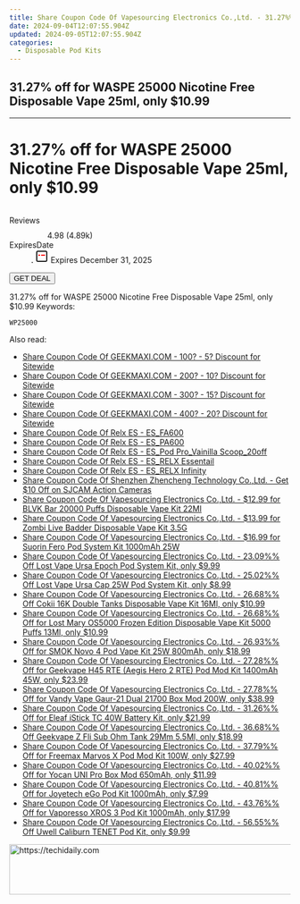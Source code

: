 ```yaml
---
title: Share Coupon Code Of Vapesourcing Electronics Co.,Ltd. - 31.27%% Off for WASPE 25000 Nicotine Free Disposable Vape 25Ml, only $10.99
date: 2024-09-04T12:07:55.904Z
updated: 2024-09-05T12:07:55.904Z
categories:
  - Disposable Pod Kits
---
```


## 31.27% off for WASPE 25000 Nicotine Free Disposable Vape 25ml, only $10.99

<hr>
<main class="px-4 py-6 sm:p-6 md:px-8 md:py-10">
  <div class="mx-auto grid max-w-4xl grid-cols-1 lg:max-w-5xl lg:grid-cols-2 lg:gap-x-20">
    <div class="relative col-start-1 row-start-1 flex flex-col-reverse rounded-lg bg-gradient-to-t from-black/75 via-black/0 p-3 sm:row-start-2 sm:bg-none sm:p-0 lg:row-start-1">
      <h1 class="mt-1 text-lg font-semibold text-white sm:text-slate-900 md:text-2xl dark:sm:text-white">31.27% off for WASPE 25000 Nicotine Free Disposable Vape 25ml, only $10.99</h1>
    </div>
        <div class="col-start-1 col-end-3 row-start-1 grid gap-4 sm:mb-6 sm:grid-cols-4 lg:col-start-2 lg:row-span-6 lg:row-end-6 lg:mb-0 lg:gap-6">
      <img src="https://static.shareasale.com/image/90958/deal/waspe-25000.jpg" alt="" class="h-60 w-full rounded-lg object-cover sm:col-span-2 sm:h-52 lg:col-span-full" loading="lazy" />
    </div>
        <dl class="row-start-2 mt-4 flex items-center text-xs font-medium sm:row-start-3 sm:mt-1 md:mt-2.5 lg:row-start-2">
      <dt class="sr-only">Reviews</dt>
      <dd class="flex items-center text-indigo-600 dark:text-indigo-400">
        <svg width="24" height="24" fill="none" aria-hidden="true" class="mr-1 stroke-current dark:stroke-indigo-500">
          <path d="m12 5 2 5h5l-4 4 2.103 5L12 16l-5.103 3L9 14l-4-4h5l2-5Z" stroke-width="2" stroke-linecap="round" stroke-linejoin="round" />
        </svg>
        <span>4.98 <span class="font-normal text-slate-400">(4.89k)</span></span>
      </dd>
      <dt class="sr-only">ExpiresDate</dt>
      <dd class="flex items-center">
        <svg width="2" height="2" aria-hidden="true" fill="currentColor" class="mx-3 text-slate-300">
          <circle cx="1" cy="1" r="1" />
        </svg>
        <svg width="24" height="24" viewBox="0 0 24 24" fill="none" stroke="currentColor" stroke-width="2">
          <rect x="3" y="3" width="18" height="18" rx="2" fill="#fff" />
          <path d="M6 10L18 10" stroke="red" stroke-width="2" fill="none" />
          <path d="M10 6L10 18" stroke="#fff" stroke-width="2" fill="none" />
        </svg>
        Expires December 31, 2025      </dd>
    </dl>
    <div class="col-start-1 row-start-3 mt-4 self-center sm:col-start-2 sm:row-span-2 sm:row-start-2 sm:mt-0 lg:col-start-1 lg:row-start-3 lg:row-end-4 lg:mt-6">
      <button type="button" onClick="javascript:window.open(decodeURIComponent('https%3A%2F%2Fwww.shareasale.com%2Fu.cfm%3Fd%3D1232448%26m%3D90958%26u%3D4338022'), '_blank');void(0);" class="rounded-lg bg-red-600 px-3 py-2 text-sm font-medium leading-6 text-white">GET DEAL</button>
    </div>
    <p class="col-start-1 mt-4 text-sm leading-6 sm:col-span-2 lg:col-span-1 lg:row-start-4 lg:mt-6 dark:text-slate-400">31.27% off for WASPE 25000 Nicotine Free Disposable Vape 25ml, only $10.99 Keywords: </p>
    <p class="mt-4">
      <code class="bg-purple-900 p-4 text-sm font-bold tracking-widest text-white">WP25000</code>
    </p>
  </div>
</main>
<span class="atpl-alsoreadstyle">Also read:</span>
<div><ul>
<li><a href="https://coupons.techidaily.com/coupon-761155-share-77450-sale/"><u>Share Coupon Code Of GEEKMAXI.COM - 100? - 5? Discount for Sitewide</u></a></li>
<li><a href="https://coupons.techidaily.com/coupon-761156-share-77450-sale/"><u>Share Coupon Code Of GEEKMAXI.COM - 200? - 10? Discount for Sitewide</u></a></li>
<li><a href="https://coupons.techidaily.com/coupon-643237-share-77450-sale/"><u>Share Coupon Code Of GEEKMAXI.COM - 300? - 15? Discount for Sitewide</u></a></li>
<li><a href="https://coupons.techidaily.com/coupon-643238-share-77450-sale/"><u>Share Coupon Code Of GEEKMAXI.COM - 400? - 20? Discount for Sitewide</u></a></li>
<li><a href="https://coupons.techidaily.com/coupon-1107209-share-92020-sale/"><u>Share Coupon Code Of Relx ES - ES_FA600</u></a></li>
<li><a href="https://coupons.techidaily.com/coupon-1107208-share-92020-sale/"><u>Share Coupon Code Of Relx ES - ES_PA600</u></a></li>
<li><a href="https://coupons.techidaily.com/coupon-1107207-share-92020-sale/"><u>Share Coupon Code Of Relx ES - ES_Pod Pro_Vainilla Scoop_20off</u></a></li>
<li><a href="https://coupons.techidaily.com/coupon-1107210-share-92020-sale/"><u>Share Coupon Code Of Relx ES - ES_RELX Essentail</u></a></li>
<li><a href="https://coupons.techidaily.com/coupon-1107211-share-92020-sale/"><u>Share Coupon Code Of Relx ES - ES_RELX Infinity</u></a></li>
<li><a href="https://coupons.techidaily.com/coupon-1110003-share-138391-sale/"><u>Share Coupon Code Of Shenzhen Zhencheng Technology Co.,Ltd. - Get $10 Off on SJCAM Action Cameras</u></a></li>
<li><a href="https://coupons.techidaily.com/coupon-1110238-share-90958-sale/"><u>Share Coupon Code Of Vapesourcing Electronics Co.,Ltd. - $12.99 for BLVK Bar 20000 Puffs Disposable Vape Kit 22Ml</u></a></li>
<li><a href="https://coupons.techidaily.com/coupon-1107473-share-90958-sale/"><u>Share Coupon Code Of Vapesourcing Electronics Co.,Ltd. - $13.99 for Zombi Live Badder Disposable Vape Kit 3.5G</u></a></li>
<li><a href="https://coupons.techidaily.com/coupon-1107472-share-90958-sale/"><u>Share Coupon Code Of Vapesourcing Electronics Co.,Ltd. - $16.99 for Suorin Fero Pod System Kit 1000mAh 25W</u></a></li>
<li><a href="https://coupons.techidaily.com/coupon-1109985-share-90958-sale/"><u>Share Coupon Code Of Vapesourcing Electronics Co.,Ltd. - 23.09%% Off Lost Vape Ursa Epoch Pod System Kit, only $9.99</u></a></li>
<li><a href="https://coupons.techidaily.com/coupon-1109982-share-90958-sale/"><u>Share Coupon Code Of Vapesourcing Electronics Co.,Ltd. - 25.02%% Off Lost Vape Ursa Cap 25W Pod System Kit, only $8.99</u></a></li>
<li><a href="https://coupons.techidaily.com/coupon-1110209-share-90958-sale/"><u>Share Coupon Code Of Vapesourcing Electronics Co.,Ltd. - 26.68%% Off Cokii 16K Double Tanks Disposable Vape Kit 16Ml, only $10.99</u></a></li>
<li><a href="https://coupons.techidaily.com/coupon-1045705-share-90958-sale/"><u>Share Coupon Code Of Vapesourcing Electronics Co.,Ltd. - 26.68%% Off for Lost Mary OS5000 Frozen Edition Disposable Vape Kit 5000 Puffs 13Ml, only $10.99</u></a></li>
<li><a href="https://coupons.techidaily.com/coupon-773291-share-90958-sale/"><u>Share Coupon Code Of Vapesourcing Electronics Co.,Ltd. - 26.93%% Off for SMOK Novo 4 Pod Vape Kit 25W 800mAh, only $18.99</u></a></li>
<li><a href="https://coupons.techidaily.com/coupon-922008-share-90958-sale/"><u>Share Coupon Code Of Vapesourcing Electronics Co.,Ltd. - 27.28%% Off for Geekvape H45 RTE (Aegis Hero 2 RTE) Pod Mod Kit 1400mAh 45W, only $23.99</u></a></li>
<li><a href="https://coupons.techidaily.com/coupon-727573-share-90958-sale/"><u>Share Coupon Code Of Vapesourcing Electronics Co.,Ltd. - 27.78%% Off for Vandy Vape Gaur-21 Dual 21700 Box Mod 200W, only $38.99</u></a></li>
<li><a href="https://coupons.techidaily.com/coupon-888885-share-90958-sale/"><u>Share Coupon Code Of Vapesourcing Electronics Co.,Ltd. - 31.26%% Off for Eleaf iStick TC 40W Battery Kit, only $21.99</u></a></li>
<li><a href="https://coupons.techidaily.com/coupon-1058446-share-90958-sale/"><u>Share Coupon Code Of Vapesourcing Electronics Co.,Ltd. - 36.68%% Off Geekvape Z Fli Sub Ohm Tank 29Mm 5.5Ml, only $18.99</u></a></li>
<li><a href="https://coupons.techidaily.com/coupon-931982-share-90958-sale/"><u>Share Coupon Code Of Vapesourcing Electronics Co.,Ltd. - 37.79%% Off for Freemax Marvos X Pod Mod Kit 100W, only $27.99</u></a></li>
<li><a href="https://coupons.techidaily.com/coupon-814702-share-90958-sale/"><u>Share Coupon Code Of Vapesourcing Electronics Co.,Ltd. - 40.02%% Off for Yocan UNI Pro Box Mod 650mAh, only $11.99</u></a></li>
<li><a href="https://coupons.techidaily.com/coupon-684532-share-90958-sale/"><u>Share Coupon Code Of Vapesourcing Electronics Co.,Ltd. - 40.81%% Off for Joyetech eGo Pod Kit 1000mAh, only $7.99</u></a></li>
<li><a href="https://coupons.techidaily.com/coupon-968632-share-90958-sale/"><u>Share Coupon Code Of Vapesourcing Electronics Co.,Ltd. - 43.76%% Off for Vaporesso XROS 3 Pod Kit 1000mAh, only $17.99</u></a></li>
<li><a href="https://coupons.techidaily.com/coupon-982773-share-90958-sale/"><u>Share Coupon Code Of Vapesourcing Electronics Co.,Ltd. - 56.55%% Off Uwell Caliburn TENET Pod Kit, only $9.99</u></a></li>
</ul></div>

<ins class="adsbygoogle"
      style="display:block"
      data-ad-client="ca-pub-7571918770474297"
      data-ad-slot="8358498916"
      data-ad-format="auto"
      data-full-width-responsive="true"></ins>
<!-- affiliate ads begin -->
<a href="https://appsumo.8odi.net/c/5597632/2068408/7443" target="_top" id="2068408">
  <img src="//a.impactradius-go.com/display-ad/7443-2068408" border="0" alt="https://techidaily.com" width="728" height="90"/>
</a>
<img height="0" width="0" src="https://appsumo.8odi.net/i/5597632/2068408/7443" style="position:absolute;visibility:hidden;" border="0" />
<!-- affiliate ads end -->